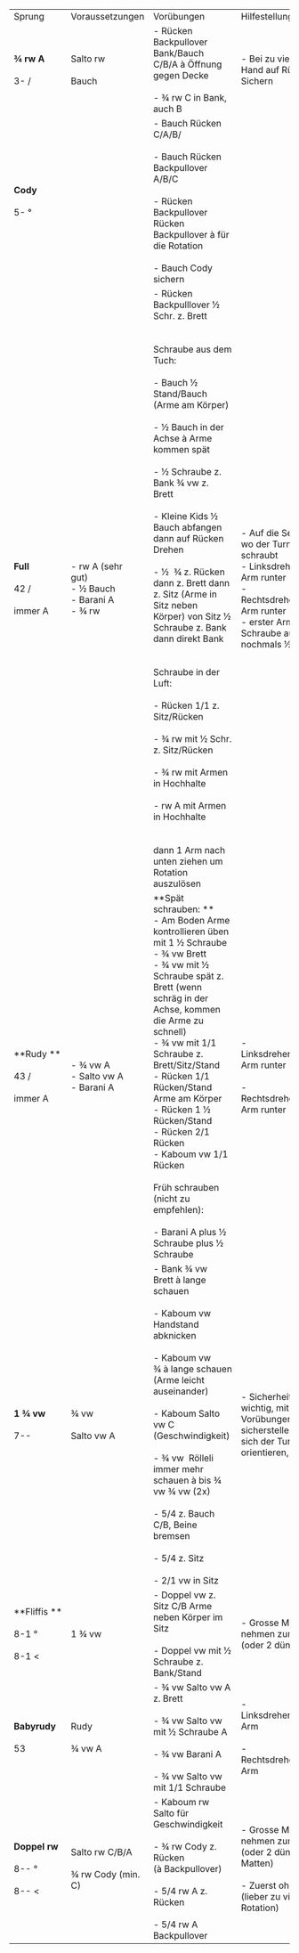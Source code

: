 
|                                           |                                                           |                                                                                                                                                                                                                                                                                                                                                                                                                                                                                                                                                                                                                                                                                                                       |                                                                                                                                                                                              |               |
| ----------------------------------------- | --------------------------------------------------------- | --------------------------------------------------------------------------------------------------------------------------------------------------------------------------------------------------------------------------------------------------------------------------------------------------------------------------------------------------------------------------------------------------------------------------------------------------------------------------------------------------------------------------------------------------------------------------------------------------------------------------------------------------------------------------------------------------------------------- | -------------------------------------------------------------------------------------------------------------------------------------------------------------------------------------------- | ------------- |
| Sprung                                    | Voraussetzungen                                           | Vorübungen                                                                                                                                                                                                                                                                                                                                                                                                                                                                                                                                                                                                                                                                                                            | Hilfestellung                                                                                                                                                                                | Hilfestellung |
| **¾ rw A**<br><br>3- /                   | Salto rw <br><br>Bauch                                    | - Rücken Backpullover Bank/Bauch C/B/A à Öffnung gegen Decke <br>    <br>- ¾ rw C in Bank, auch B                                                                                                                                                                                                                                                                                                                                                                                                                                                                                                                                                                                                                     | - Bei zu viel Rotation Hand auf Rücken zum Sichern                                                                                                                                           |               |
| **Cody**<br><br>5- °                     |                                                           | - Bauch Rücken C/A/B/ <br>    <br>- Bauch Rücken Backpullover A/B/C <br>    <br>- Rücken Backpullover Rücken Backpullover à für die Rotation <br>    <br>- Bauch Cody sichern                                                                                                                                                                                                                                                                                                                                                                                                                                                                                                                                         |                                                                                                                                                                                              |               |
| **Full**<br><br>42 / <br><br>immer A     | - rw A (sehr gut) <br>- ½ Bauch <br>- Barani A <br>- ¾ rw | - Rücken Backpulllover ½ Schr. z. Brett <br>    <br><br>Schraube aus dem Tuch: <br><br>- Bauch ½ Stand/Bauch (Arme am Körper) <br>    <br>- ½ Bauch in der Achse à Arme kommen spät <br>    <br>- ½ Schraube z. Bank ¾ vw z. Brett <br>    <br>- Kleine Kids ½ Bauch abfangen dann auf Rücken Drehen <br>    <br>- ½  ¾ z. Rücken dann z. Brett dann z. Sitz (Arme in Sitz neben Körper) von Sitz ½ Schraube z. Bank dann direkt Bank <br>    <br><br>Schraube in der Luft: <br><br>- Rücken 1/1 z. Sitz/Rücken <br>    <br>- ¾ rw mit ½ Schr. z. Sitz/Rücken <br>    <br>- ¾ rw mit Armen in Hochhalte <br>    <br>- rw A mit Armen in Hochhalte <br>    <br><br>dann 1 Arm nach unten ziehen um Rotation auszulösen | - Auf die Seite stehen, wo der Turner schraubt <br>- Linksdreher à linker Arm runter <br>- Rechtsdreher à rechter Arm runter <br>- erster Arm löst ½ Schraube aus 2. Arm nochmals ½ Schraube |               |
| **Rudy **<br><br>43 / <br><br>immer A     | - ¾ vw A <br>- Salto vw A <br>- Barani A                  | **Spät schrauben: **<br>- Am Boden Arme kontrollieren üben mit 1 ½ Schraube <br>- ¾ vw Brett <br>- ¾ vw mit ½ Schraube spät z. Brett (wenn schräg in der Achse, kommen die Arme zu schnell) <br>- ¾ vw mit 1/1 Schraube z. Brett/Sitz/Stand <br>- Rücken 1/1 Rücken/Stand Arme am Körper <br>- Rücken 1 ½ Rücken/Stand <br>- Rücken 2/1 Rücken <br>- Kaboum vw 1/1 Rücken <br><br>Früh schrauben (nicht zu empfehlen): <br><br>- Barani A plus ½ Schraube plus ½ Schraube                                                                                                                                                                                                                                             | - Linksdreher à rechter Arm runter <br>    <br>- Rechtsdreher à linker Arm runter                                                                                                            |               |
| **1 ¾ vw**<br><br>7--                    | ¾ vw  <br><br>Salto vw A                                  | - Bank ¾ vw Brett à lange schauen <br>    <br>- Kaboum vw Handstand abknicken <br>    <br>- Kaboum vw ¾ à lange schauen (Arme leicht auseinander) <br>    <br>- Kaboum Salto vw C (Geschwindigkeit) <br>    <br>- ¾ vw  Rölleli immer mehr schauen à bis ¾ vw ¾ vw (2x)  <br>    <br>- 5/4 z. Bauch C/B, Beine bremsen <br>    <br>- 5/4 z. Sitz <br>    <br>- 2/1 vw in Sitz                                                                                                                                                                                                                                                                                                                                         | - Sicherheit sehr wichtig, mit Vorübungen sicherstellen, dass sich der Turner orientieren, Zeit lassen                                                                                       |               |
| **Fliffis **<br><br>8-1 ° <br><br>8-1 <   | 1 ¾ vw                                                    | - Doppel vw z. Sitz C/B Arme neben Körper im Sitz <br>    <br>- Doppel vw mit ½ Schraube z. Bank/Stand                                                                                                                                                                                                                                                                                                                                                                                                                                                                                                                                                                                                                | - Grosse Matten nehmen zum Schieben (oder 2 dünne Matten)                                                                                                                                    |               |
| **Babyrudy**<br><br>53                   | Rudy <br><br>¾ vw A                                       | - ¾ vw Salto vw A z. Brett <br>    <br>- ¾ vw Salto vw mit ½ Schraube A <br>    <br>- ¾ vw Barani A <br>    <br>- ¾ vw Salto vw mit 1/1 Schraube                                                                                                                                                                                                                                                                                                                                                                                                                                                                                                                                                                      | - Linksdreher à rechter Arm <br>    <br>- Rechtsdreher à linker Arm                                                                                                                          |               |
| **Doppel rw**<br><br>8-- ° <br><br>8-- < | Salto rw C/B/A <br><br>¾ rw Cody (min. C)                 | - Kaboum rw Salto für Geschwindigkeit <br>    <br>- ¾ rw Cody z. Rücken (à Backpullover) <br>    <br>- 5/4 rw A z. Rücken <br>    <br>- 5/4 rw A Backpullover                                                                                                                                                                                                                                                                                                                                                                                                                                                                                                                                                         | - Grosse Matten nehmen zum Schieben (oder 2 dünne Matten) <br>    <br>- Zuerst ohne Öffnung (lieber zu viel Rotation)                                                                        |               |

